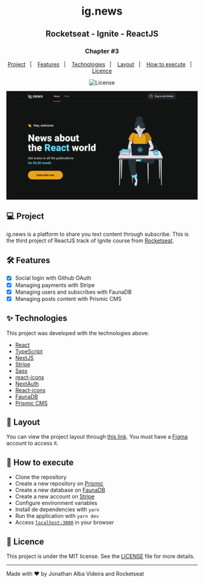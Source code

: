 <h1 align="center">ig.news</h1>
<h2 align="center">Rocketseat - Ignite - ReactJS</h2>

<h3 align="center">Chapter #3</h3>
<p align="center">
  <a href="#-Project">Project</a>&nbsp;&nbsp;&nbsp;|&nbsp;&nbsp;&nbsp;
  <a href="#hammer_and_wrench-Features">Features</a>&nbsp;&nbsp;&nbsp;|&nbsp;&nbsp;&nbsp;
  <a href="#-Technologies">Technologies</a>&nbsp;&nbsp;&nbsp;|&nbsp;&nbsp;&nbsp;
  <a href="#-Layout">Layout</a>&nbsp;&nbsp;&nbsp;|&nbsp;&nbsp;&nbsp;
  <a href="#-How-to-execute">How to execute</a>&nbsp;&nbsp;&nbsp;|&nbsp;&nbsp;&nbsp;
  <a href="#-Licence">Licence</a>
</p>

<p align="center">
  <img alt="License" src="https://img.shields.io/static/v1?label=license&message=MIT&color=069446&labelColor=000000">
</p>

<img align="center" src=".github/images/ignews-project.png" slt="ig.news" />

## 💻 Project

ig.news is a platform to share you text content through subscribe. This is the third project of ReactJS track of Ignite course from [Rocketseat](https://rocketseat.com.br/).

## :hammer_and_wrench: Features

- [x] Social login with Github OAuth
- [x] Managing payments with Stripe
- [x] Managing users and subscribes with FaunaDB
- [x] Managing posts content with Prismic CMS

## ✨ Technologies

This project was developed with the technologies above:

- [React](https://reactjs.org)
- [TypeScript](https://www.typescriptlang.org)
- [NextJS](https://nextjs.org)
- [Stripe](https://stripe.com)
- [Sass](https://sass-lang.com)
- [react-icons](https://react-icons.github.io/react-icons)
- [NextAuth](https://next-auth.js.org)
- [React-icons](https://react-icons.github.io/react-icons)
- [FaunaDB](https://www.fauna.com)
- [Prismic CMS](https://prismic.io)

## 🔖 Layout

You can view the project layout through [this link](https://www.figma.com/file/tJ7aBsWFbHGxpK3wyY6Eoh/ig.news). You must have a [Figma](http://figma.com) account to access it.

## 🚀 How to execute

- Clone the repository
- Create a new repository on [Prismic](https://prismic.io)
- Create a new database on [FaunaDB](https://www.fauna.com)
- Create a new account on [Stripe](https://stripe.com)
- Configure environment variables
- Install de dependencies with `yarn`
- Run the application with `yarn dev`
- Access [`localhost:3000`](http://localhost:3000) in your browser

## 📄 Licence

This project is under the MIT license. See the [LICENSE](./LICENSE) file for more details.

---

Made with ♥ by Jonathan Alba Videira and Rocketseat
